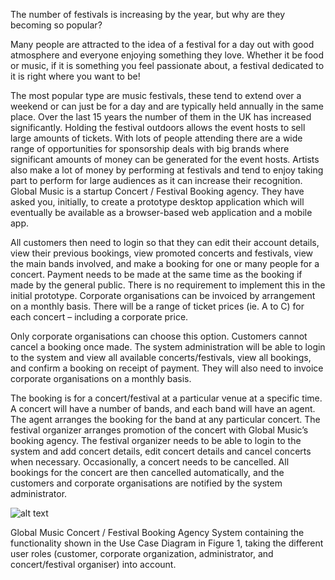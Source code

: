The number of festivals is increasing by the year, but why are they becoming so popular?

Many people are attracted to the idea of a festival for a day out with good atmosphere and everyone enjoying something they love. Whether it be food or music, if it is something you feel passionate about, a festival dedicated to it is right where you want to be!

The most popular type are music festivals, these tend to extend over a weekend or can just be for a day and are typically held annually in the same place. Over the last 15 years the number of them in the UK has increased significantly. Holding the festival outdoors allows the event hosts to sell large amounts of tickets. With lots of people attending there are a wide range of opportunities for sponsorship deals with big brands where significant amounts of money can be generated for the event hosts. Artists also make a lot of money by performing at festivals and tend to enjoy taking part to perform for large audiences as it can increase their recognition.
Global Music is a startup Concert / Festival Booking agency. They have asked you, initially, to create a prototype desktop application which will eventually be available as a browser-based web application and a mobile app.



All customers then need to login so that they can edit their account details, view their previous bookings, view promoted concerts and festivals, view the main bands involved, and make a booking for one or many people for a concert. Payment needs to be made at the same time as the booking if made by the general public. There is no requirement to implement this in the initial prototype. Corporate organisations can be invoiced by arrangement on a monthly basis. There will be a range of ticket prices (ie. A to C) for each concert – including a corporate price.

Only corporate organisations can choose this option. Customers cannot cancel a booking once made.
The system administration will be able to login to the system and view all available concerts/festivals, view all bookings, and confirm a booking on receipt of payment. They will also need to invoice corporate organisations on a monthly basis.

The booking is for a concert/festival at a particular venue at a specific time.
A concert will have a number of bands, and each band will have an agent. The agent arranges the booking for the band at any particular
concert.
The festival organizer arranges promotion of the concert with Global Music’s booking agency. The festival organizer needs to be able to login to the system and add concert details, edit concert details and cancel concerts when necessary.
Occasionally, a concert needs to be cancelled. All bookings for the concert are then cancelled automatically, and the customers and corporate organisations are notified by the system administrator.


![alt text](https://i.imgur.com/jUJc563.png "UML")

Global Music Concert / Festival Booking Agency System containing the functionality shown in the
Use Case Diagram in Figure 1, taking the different user roles (customer, corporate organization, administrator, and concert/festival organiser)
into account. 
